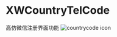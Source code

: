 # XWCountryTelCode
高仿微信注册界面功能
![countrycode icon](http://b115.photo.store.qq.com/psb?/2932833f-be8b-4313-8b40-99918076f4a8/8zL*zxE8aAWrj8XWlWXGyMIe3SMVaWtaMZYMne4JpBk!/b/dHMAAAAAAAAA&bo=GwEGAhsBBgICACQ!)